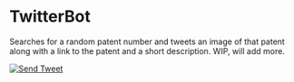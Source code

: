 # TwitterBot
Searches for a random patent number and tweets an image of that patent along with a link to the patent and a short description. WIP, will add more.

[![Send Tweet](https://github.com/henryjamison/TwitterBot/actions/workflows/cron.yml/badge.svg?event=schedule)](https://github.com/henryjamison/TwitterBot/actions/workflows/cron.yml)
